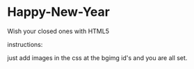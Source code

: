 # Happy-New-Year
Wish your closed ones with HTML5


instructions:

just add images in the css at the bgimg id's and you are all set.
